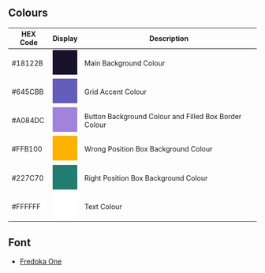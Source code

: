 ## Colours
| HEX Code | Display | Description |  
| --- | --- | --- |
| #18122B | ![18122B](assets/design_system/18122B.png) | Main Background Colour |  
| #645CBB | ![645CBB](assets/design_system/645CBB.png) | Grid Accent Colour |  
| #A084DC | ![A084DC](assets/design_system/A084DC.png) | Button Background Colour and Filled Box Border Colour |  
| #FFB100 | ![FFB100](assets/design_system/FFB100.png) | Wrong Position Box Background Colour |  
| #227C70 | ![227C70](assets/design_system/227C70.png) | Right Position Box Background Colour |  
| #FFFFFF | ![FFFFFF](assets/design_system/FFFFFF.png) | Text Colour |  

## Font
- [Fredoka One](https://fonts.google.com/specimen/Fredoka+One)